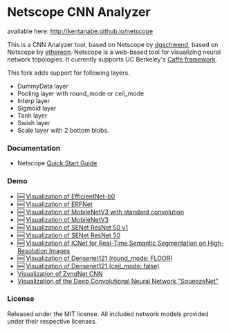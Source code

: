 # Netscope CNN Analyzer

available here: http://kentanabe.github.io/netscope 

This is a CNN Analyzer tool, based on Netscope by [dgschwend](https://github.com/dgschwend), based on Netscope by [ethereon](https://github.com/ethereon).
Netscope is a web-based tool for visualizing neural network topologies. It currently supports UC Berkeley's [Caffe framework](https://github.com/bvlc/caffe).

This fork adds support for following layers.
- DummyData layer
- Pooling layer with round_mode or ceil_mode
- Interp layer
- Sigmoid layer
- Tanh layer
- Swish layer
- Scale layer with 2 bottom blobs.

### Documentation
- Netscope [Quick Start Guide](http://kentanabe.github.io/netscope/quickstart.html)

### Demo
- :new: [Visualization of EfficientNet-b0](http://kentanabe.github.io/netscope/#/preset/efficientnet-b0)
- :new: [Visualization of ERFNet](http://kentanabe.github.io/netscope/#/preset/erfnet_deploy_mergebn)
- :new: [Visualization of MobileNetV3 with standard convolution](http://kentanabe.github.io/netscope/#/preset/MobileNetV3_std_conv)
- :new: [Visualization of MobileNetV3](http://kentanabe.github.io/netscope/#/preset/MobileNetV3)
- :new: [Visualization of SENet ResNet 50 v1](http://kentanabe.github.io/netscope/#/preset/se_resnet_50_v1_deploy)
- :new: [Visualization of SENet ResNet 50](http://kentanabe.github.io/netscope/#/preset/SE-ResNet-50)
- :new: [Visualization of ICNet for Real-Time Semantic Segmentation on High-Resolution Images](http://kentanabe.github.io/netscope/#/preset/icnet_cityscapes)
- :new: [Visualization of Densenet121 (round_mode: FLOOR)](http://kentanabe.github.io/netscope/#/preset/DenseNet_121_round_mode_floor)
- :new: [Visualization of Densenet121 (ceil_mode: false)](http://kentanabe.github.io/netscope/#/preset/DenseNet_121)
- [Visualization of ZynqNet CNN](http://kentanabe.github.io/netscope/#/preset/zynqnet)
- [Visualization of the Deep Convolutional Neural Network "SqueezeNet"](http://kentanabe.github.io/netscope/#/preset/squeezenet)

### License

Released under the MIT license.
All included network models provided under their respective licenses.
